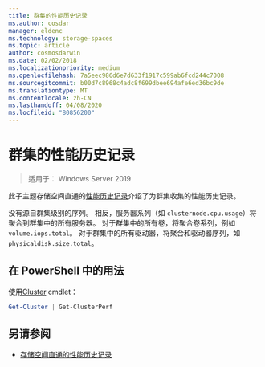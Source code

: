 ```yaml
---
title: 群集的性能历史记录
ms.author: cosdar
manager: eldenc
ms.technology: storage-spaces
ms.topic: article
author: cosmosdarwin
ms.date: 02/02/2018
ms.localizationpriority: medium
ms.openlocfilehash: 7a5eec986d6e7d633f1917c599ab6fcd244c7008
ms.sourcegitcommit: b00d7c8968c4adc8f699dbee694afe6ed36bc9de
ms.translationtype: MT
ms.contentlocale: zh-CN
ms.lasthandoff: 04/08/2020
ms.locfileid: "80856200"
---
```

# <a name="performance-history-for-clusters"></a>群集的性能历史记录

> 适用于： Windows Server 2019

此子主题存储空间直通的[性能历史记录](performance-history.md)介绍了为群集收集的性能历史记录。

没有源自群集级别的序列。 相反，服务器系列（如 `clusternode.cpu.usage`）将聚合到群集中的所有服务器。 对于群集中的所有卷，将聚合卷系列，例如 `volume.iops.total`。 对于群集中的所有驱动器，将聚合和驱动器序列，如 `physicaldisk.size.total`。

## <a name="usage-in-powershell"></a>在 PowerShell 中的用法

使用[Cluster](https://docs.microsoft.com/powershell/module/failoverclusters/get-cluster) cmdlet：

```PowerShell
Get-Cluster | Get-ClusterPerf
```

## <a name="see-also"></a>另请参阅

- [存储空间直通的性能历史记录](performance-history.md)
